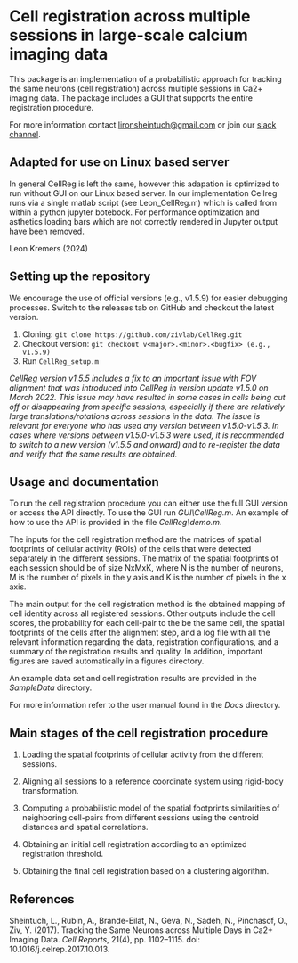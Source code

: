 # Cell registration across multiple sessions in large-scale calcium imaging data
This package is an implementation of a probabilistic approach for tracking the same neurons (cell registration) across multiple sessions 
in Ca2+ imaging data. The package includes a GUI that supports the entire registration procedure. 

For more information contact lironsheintuch@gmail.com or join our [slack channel](https://cellreg.slack.com).

## Adapted for use on Linux based server
In general CellReg is left the same, however this adapation is optimized to run without GUI on our Linux based server. 
In our implementation Cellreg runs via a single matlab script (see Leon_CellReg.m) which is called from within a python jupyter botebook.
For performance optimization and asthetics loading bars which are not correctly rendered in Jupyter output have been removed.

Leon Kremers (2024)

## Setting up the repository
We encourage the use of official versions (e.g., v1.5.9) for easier debugging processes. Switch to the releases tab on GitHub and checkout the latest version.

1. Cloning:
`git clone https://github.com/zivlab/CellReg.git`
2. Checkout version:
`git checkout v<major>.<minor>.<bugfix> (e.g., v1.5.9)`
3. Run `CellReg_setup.m`

*CellReg version v1.5.5 includes a fix to an important issue with FOV alignment that was introduced into CellReg in version update v1.5.0 on March 2022.*
*This issue may have resulted in some cases in cells being cut off or disappearing from specific sessions, especially if there are relatively large translations/rotations across sessions in the data.*
*The issue is relevant for everyone who has used any version between v1.5.0-v1.5.3.* 
*In cases where versions between v1.5.0-v1.5.3 were used, it is recommended to switch to a new version (v1.5.5 and onward) and to re-register the data and verify that the same results are obtained.*

## Usage and documentation
To run the cell registration procedure you can either use the full GUI version or access the API directly.
To use the GUI run *GUI\CellReg.m*.
An example of how to use the API is provided in the file *CellReg\demo.m*.


The inputs for the cell registration method are the matrices of spatial footprints of cellular activity (ROIs) of the cells that were detected separately in the different sessions. 
The matrix of the spatial footprints of each session should be of size NxMxK, where N is the number of neurons, M is the number of pixels in the y axis and K is the number of pixels in the x axis.

The main output for the cell registration method is the obtained mapping of cell identity across all registered sessions.
Other outputs include the cell scores, the probability for each cell-pair to the be the same cell, the spatial footprints of the cells after the alignment step, and a log file with all the relevant information regarding the data, registration
configurations, and a summary of the registration results and quality. In addition, important figures are saved automatically in a figures directory. 


An example data set and cell registration results are provided in the *SampleData* directory.


For more information refer to the user manual found in the *Docs* directory.

## Main stages of the cell registration procedure

1. Loading the spatial footprints of cellular activity from the different sessions.

2. Aligning all sessions to a reference coordinate system using rigid-body transformation.

3. Computing a probabilistic model of the spatial footprints similarities
of neighboring cell-pairs from different sessions using the centroid
distances and spatial correlations.

4. Obtaining an initial cell registration according to an optimized registration threshold.

5. Obtaining the final cell registration based on a clustering algorithm.

## References
Sheintuch, L., Rubin, A., Brande-Eilat, N., Geva, N., Sadeh, N., Pinchasof, O., Ziv, Y. (2017). Tracking the Same Neurons across Multiple Days in Ca2+ Imaging Data. *Cell Reports*, 21(4), pp. 1102–1115. doi: 10.1016/j.celrep.2017.10.013.
